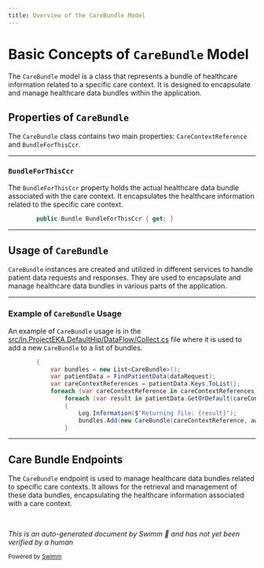 ```yaml
---
title: Overview of the CareBundle Model
---
```

# Basic Concepts of <SwmToken path="src/In.ProjectEKA.DefaultHip/DataFlow/Collect.cs" pos="29:11:11" line-data="            var bundles = new List&lt;CareBundle&gt;();">`CareBundle`</SwmToken> Model

The <SwmToken path="src/In.ProjectEKA.DefaultHip/DataFlow/Collect.cs" pos="29:11:11" line-data="            var bundles = new List&lt;CareBundle&gt;();">`CareBundle`</SwmToken> model is a class that represents a bundle of healthcare information related to a specific care context. It is designed to encapsulate and manage healthcare data bundles within the application.

## Properties of <SwmToken path="src/In.ProjectEKA.DefaultHip/DataFlow/Collect.cs" pos="29:11:11" line-data="            var bundles = new List&lt;CareBundle&gt;();">`CareBundle`</SwmToken>

The <SwmToken path="src/In.ProjectEKA.DefaultHip/DataFlow/Collect.cs" pos="29:11:11" line-data="            var bundles = new List&lt;CareBundle&gt;();">`CareBundle`</SwmToken> class contains two main properties: <SwmToken path="src/In.ProjectEKA.HipLibrary/Patient/Model/CareBundle.cs" pos="9:1:1" line-data="            CareContextReference = careContextReference;">`CareContextReference`</SwmToken> and <SwmToken path="src/In.ProjectEKA.HipLibrary/Patient/Model/CareBundle.cs" pos="15:5:5" line-data="        public Bundle BundleForThisCcr { get; }">`BundleForThisCcr`</SwmToken>.

<SwmSnippet path="/src/In.ProjectEKA.HipLibrary/Patient/Model/CareBundle.cs" line="15">

---

### <SwmToken path="src/In.ProjectEKA.HipLibrary/Patient/Model/CareBundle.cs" pos="15:5:5" line-data="        public Bundle BundleForThisCcr { get; }">`BundleForThisCcr`</SwmToken>

The <SwmToken path="src/In.ProjectEKA.HipLibrary/Patient/Model/CareBundle.cs" pos="15:5:5" line-data="        public Bundle BundleForThisCcr { get; }">`BundleForThisCcr`</SwmToken> property holds the actual healthcare data bundle associated with the care context. It encapsulates the healthcare information related to the specific care context.

```c#
        public Bundle BundleForThisCcr { get; }
```

---

</SwmSnippet>

## Usage of <SwmToken path="src/In.ProjectEKA.DefaultHip/DataFlow/Collect.cs" pos="29:11:11" line-data="            var bundles = new List&lt;CareBundle&gt;();">`CareBundle`</SwmToken>

<SwmToken path="src/In.ProjectEKA.DefaultHip/DataFlow/Collect.cs" pos="29:11:11" line-data="            var bundles = new List&lt;CareBundle&gt;();">`CareBundle`</SwmToken> instances are created and utilized in different services to handle patient data requests and responses. They are used to encapsulate and manage healthcare data bundles in various parts of the application.

<SwmSnippet path="/src/In.ProjectEKA.DefaultHip/DataFlow/Collect.cs" line="28">

---

### Example of <SwmToken path="src/In.ProjectEKA.DefaultHip/DataFlow/Collect.cs" pos="29:11:11" line-data="            var bundles = new List&lt;CareBundle&gt;();">`CareBundle`</SwmToken> Usage

An example of <SwmToken path="src/In.ProjectEKA.DefaultHip/DataFlow/Collect.cs" pos="29:11:11" line-data="            var bundles = new List&lt;CareBundle&gt;();">`CareBundle`</SwmToken> usage is in the <SwmPath>[src/In.ProjectEKA.DefaultHip/DataFlow/Collect.cs](src/In.ProjectEKA.DefaultHip/DataFlow/Collect.cs)</SwmPath> file where it is used to add a new <SwmToken path="src/In.ProjectEKA.DefaultHip/DataFlow/Collect.cs" pos="29:11:11" line-data="            var bundles = new List&lt;CareBundle&gt;();">`CareBundle`</SwmToken> to a list of bundles.

```c#
        {
            var bundles = new List<CareBundle>();
            var patientData = FindPatientData(dataRequest);
            var careContextReferences = patientData.Keys.ToList();
            foreach (var careContextReference in careContextReferences)
                foreach (var result in patientData.GetOrDefault(careContextReference))
                {
                    Log.Information($"Returning file: {result}");
                    bundles.Add(new CareBundle(careContextReference, await FileReader.ReadJsonAsync<Bundle>(result)));
                }
```

---

</SwmSnippet>

## Care Bundle Endpoints

The <SwmToken path="src/In.ProjectEKA.DefaultHip/DataFlow/Collect.cs" pos="29:11:11" line-data="            var bundles = new List&lt;CareBundle&gt;();">`CareBundle`</SwmToken> endpoint is used to manage healthcare data bundles related to specific care contexts. It allows for the retrieval and management of these data bundles, encapsulating the healthcare information associated with a care context.

&nbsp;

*This is an auto-generated document by Swimm 🌊 and has not yet been verified by a human*

<SwmMeta version="3.0.0" repo-id="Z2l0aHViJTNBJTNBaGlwLXNlcnZpY2UlM0ElM0FTd2ltbS1EZW1v" repo-name="hip-service"><sup>Powered by [Swimm](/)</sup></SwmMeta>
